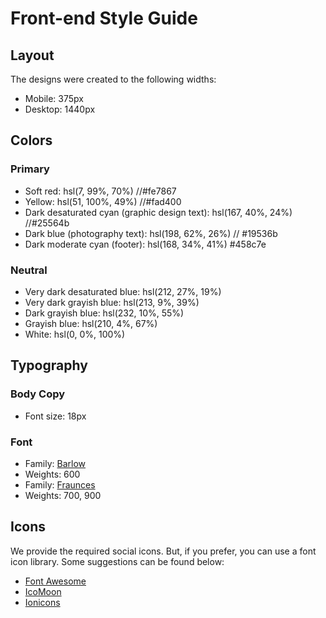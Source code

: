 # Front-end Style Guide

## Layout

The designs were created to the following widths:

-  Mobile: 375px
-  Desktop: 1440px

## Colors

### Primary

-  Soft red: hsl(7, 99%, 70%) //#fe7867
-  Yellow: hsl(51, 100%, 49%) //#fad400
-  Dark desaturated cyan (graphic design text): hsl(167, 40%, 24%) //#25564b
-  Dark blue (photography text): hsl(198, 62%, 26%) // #19536b
-  Dark moderate cyan (footer): hsl(168, 34%, 41%) #458c7e

### Neutral

-  Very dark desaturated blue: hsl(212, 27%, 19%)
-  Very dark grayish blue: hsl(213, 9%, 39%)
-  Dark grayish blue: hsl(232, 10%, 55%)
-  Grayish blue: hsl(210, 4%, 67%)
-  White: hsl(0, 0%, 100%)

## Typography

### Body Copy

-  Font size: 18px

### Font

-  Family: [Barlow](https://fonts.google.com/specimen/Barlow)
-  Weights: 600
-  Family: [Fraunces](https://fonts.google.com/specimen/Fraunces)
-  Weights: 700, 900

## Icons

We provide the required social icons. But, if you prefer, you can use a font icon library. Some suggestions can be found below:

-  [Font Awesome](https://fontawesome.com)
-  [IcoMoon](https://icomoon.io)
-  [Ionicons](https://ionicons.com)
